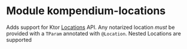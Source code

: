 # Module kompendium-locations

Adds support for Ktor [Locations](https://ktor.io/docs/locations.html) API.  Any notarized location _must_ be provided
with a `TParam` annotated with `@Location`.  Nested Locations are supported
